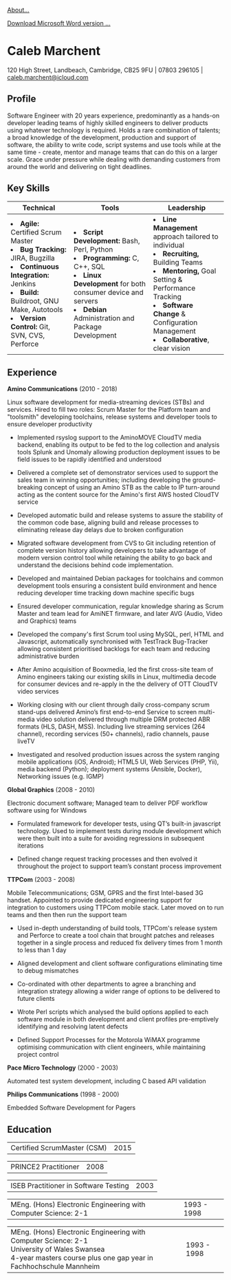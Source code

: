 [About...](ABOUT.md)

[Download Microsoft Word version ...](https://github.com/calebmarchent/auto_cv/raw/master/curriculum_vitae.docx)

Caleb Marchent
==

120 High Street, Landbeach, Cambridge, CB25 9FU | 07803 296105 | caleb.marchent@icloud.com


Profile
--

Software Engineer with 20 years experience, predominantly as a hands-on developer leading teams of highly skilled engineers to deliver products using whatever technology is required. Holds a rare combination of talents; a broad knowledge of the development, production and support of software, the ability to write code, script systems and use tools while at the same time - create, mentor and manage teams that can do this on a larger scale. Grace under pressure while dealing with demanding customers from around the world and delivering on tight deadlines.



Key Skills
--

|  Technical |  Tools |  Leadership |  
| ------------- | ------------- | ----- |
| <li> **Agile:** Certified Scrum Master <br /><li> **Bug Tracking:** JIRA, Bugzilla <br /><li> **Continuous Integration:** Jenkins <br /><li> **Build:** Buildroot, GNU Make, Autotools <br /><li> **Version Control:** Git, SVN, CVS, Perforce <br /> | <li> **Script Development:** Bash, Perl, Python <br /><li> **Programming:** C, C++, SQL <br /><li> **Linux Development** for both consumer device and servers <br /><li> **Debian** Administration and Package Development <br /> | <li> **Line Management** approach tailored to individual <br /><li> **Recruiting,** Building Teams <br /><li> **Mentoring,** Goal Setting & Performance Tracking <br /><li> **Software Change** & Configuration Management <br /><li> **Collaborative**, clear vision <br /> | 

 


Experience
--


**Amino Communications** (2010 - 2018)


Linux software development for media-streaming devices (STBs) and services. Hired to fill two roles: Scrum Master for the Platform team and "toolsmith" developing toolchains, release systems and developer tools to ensure developer productivity



* Implemented rsyslog support to the AminoMOVE CloudTV media backend, enabling its output to be fed to the log collection and analysis tools Splunk and Unomaly allowing production deployment issues to be field issues to be rapidly identified and understood

* Delivered a complete set of demonstrator services used to support the sales team in winning opportunities; including developing the ground-breaking concept of using an Amino STB as the cable to IP turn-around acting as the content source for the Amino's first AWS hosted CloudTV service

* Developed automatic build and release systems to assure the stability of the common code base, aligning build and release processes to eliminating release day delays due to broken configuration

* Migrated software development from CVS to Git including retention of complete version history allowing developers to take advantage of modern version control tool while retaining the ability to go back and understand the decisions behind code implementation.

* Developed and maintained Debian packages for toolchains and common development tools ensuring a consistent build environment and hence reducing developer time tracking down machine specific bugs

* Ensured developer communication, regular knowledge sharing as Scrum Master and team lead for AmiNET firmware, and later AVG (Audio, Video and Graphics) teams

* Developed the company's first Scrum tool using MySQL, perl, HTML and Javascript, automatically synchronised with TestTrack Bug-Tracker allowing consistent prioritised backlogs for each team and reducing administrative burden

* After Amino acquisition of Booxmedia, led the first cross-site team of Amino engineers taking our existing skills in Linux, multimedia decode for consumer devices and re-apply in the the delivery of OTT CloudTV video services 

* Working closing with our client through daily cross-company scrum stand-ups delivered Amino’s first end-to-end Service to screen multi-media video solution delivered through multiple DRM protected ABR formats (HLS, DASH, MSS). Including live streaming services (264 channel), recording services (50+ channels), radio channels, pause liveTV

* Investigated and resolved production issues across the system ranging mobile applications (iOS, Android); HTML5 UI, Web Services (PHP, Yii), media backend (Python); deployment systems (Ansible, Docker), Networking issues (e.g. IGMP)



**Global Graphics** (2008 - 2010)


Electronic document software; Managed team to deliver PDF workflow software using for Windows



* Formulated framework for developer tests, using QT’s built-in javascript technology. Used to implement tests during module development which were then built into a suite for avoiding regressions in subsequent iterations

* Defined change request tracking processes and then evolved it throughout the project to support team’s constant process improvement



**TTPCom** (2003 - 2008)


Mobile Telecommunications; GSM, GPRS and the first Intel-based 3G handset. Appointed to provide dedicated engineering support for integration to customers using TTPCom mobile stack. Later moved on to run teams and then then run the support team



* Used in-depth understanding of build tools, TTPCom's release system and Perforce to create a tool chain that brought patches and releases together in a single process and reduced fix delivery times from 1 month to less than 1 day

* Aligned development and client software configurations eliminating time to debug mismatches

* Co-ordinated with other departments to agree a branching and integration strategy allowing a wider range of options to be delivered to future clients

* Wrote Perl scripts which analysed the build options applied to each software module in both development and client profiles pre-emptively identifying and resolving latent defects

* Defined Support Processes for the Motorola WiMAX programme optimising communication with client engineers, while maintaining project control



**Pace Micro Technology** (2000 - 2003)


Automated test system development, including C based API validation





**Philips Communications** (1998 - 2000)


Embedded Software Development for Pagers





Education
--

<table>
    <tr><td>Certified ScrumMaster (CSM)<td class="date">2015</td>
</table>

<table>
    <tr><td>PRINCE2 Practitioner<td class="date">2008</td>
</table>

<table>
    <tr><td>ISEB Practitioner in Software Testing<td class="date">2003</td>
</table>

<table>
    <tr><td>MEng. (Hons) Electronic Engineering with Computer Science: 2-1<td class="date">1993 - 1998</td>
</table>

<table>
    <tr>
        <td>
MEng. (Hons) Electronic Engineering with Computer Science: 2-1 <br>
University of Wales Swansea <br>
4-year masters course plus one gap year in Fachhochschule Mannheim
        <td class="date">
        1993 - 1998</td>
    </tr>
</table>
</body>